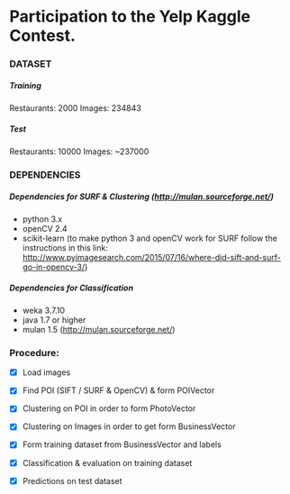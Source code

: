 # Participation to the **Yelp** Kaggle Contest.

### DATASET

##### Training
Restaurants: 2000
Images: 234843

##### Test
Restaurants: 10000
Images: ~237000

### DEPENDENCIES

##### Dependencies for SURF & Clustering (http://mulan.sourceforge.net/)
* python 3.x
* openCV 2.4
* scikit-learn
(to make python 3 and openCV work for SURF follow the instructions in this link: http://www.pyimagesearch.com/2015/07/16/where-did-sift-and-surf-go-in-opencv-3/)

##### Dependencies for Classification 
* weka 3.7.10
* java 1.7 or higher
* mulan 1.5 (http://mulan.sourceforge.net/)

### Procedure: 
- [x] Load images
- [x] Find POI (SIFT / SURF & OpenCV) & form POIVector
- [x] Clustering on POI in order to form PhotoVector
- [x] Clustering on Images in order to get form BusinessVector
- [x] Form training dataset from BusinessVector and labels
- [x] Classification & evaluation on training dataset 
- [x] Predictions on test dataset

